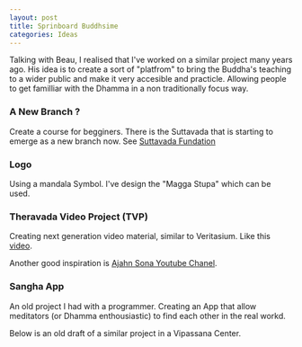 ```yaml
---
layout: post
title: Sprinboard Buddhsime
categories: Ideas
---
```


Talking with Beau, I realised that I've worked on a similar project many years ago. 
His idea is to create a sort of "platfrom" to bring the Buddha's teaching to a wider public and make it very accesible and practicle.
Allowing people to get familliar with the Dhamma in a non traditionally focus way.

### A New Branch ?

Create a course for begginers. There is the Suttavada that is starting to emerge as a new branch now. See [Suttavada Fundation](https://www.suttavada.foundation/)

### Logo

Using a mandala Symbol. I've design the "Magga Stupa" which can be used.

### Theravada Video Project (TVP)

Creating next generation video material, similar to Veritasium. Like this [video](https://www.youtube.com/watch?v=IgF3OX8nT0w).

Another good inspiration is [Ajahn Sona Youtube Chanel](https://www.youtube.com/c/AjahnSona).

### Sangha App

An old project I had with a programmer. Creating an App that allow meditators (or Dhamma enthousiastic) to find each other in the real workd.

Below is an old draft of a similar project in a Vipassana Center.

<object data="/assets/images/sangha.pdf" width="1000" height="1000" type='application/pdf'></object>

